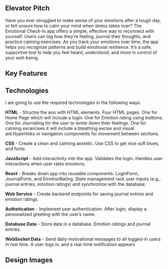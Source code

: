 ## Elevator Pitch 

Have you ever struggled to make sense of your emotions after a tough day, or felt unsure how to calm your mind when stress takes over? The Emotional Check-In app offers a simple, effective way to reconnect with yourself. Users can log how they’re feeling, journal their thoughts, and practice calming exercises. As you track your emotions over time, the app helps you recognize patterns and build emotional resilience. It’s a safe, supportive tool to help you feel heard, understood, and more in control of your well-being. 

## Key Features

## Technologies

I am going to use the required technologies in the following ways.

__HTML__ - Structre the aoo with HTML elements. Four HTML pages. One for Home Page which will include a login. One for Emotion rating using buttions. One for Journaling for the user to wrote down thier feelings. One for calming excercises it will include a bteathing excise and visual aid.Hyperlinks or navigation components for movement between sections.

__CSS__ - Create a clean and calming aestetic. Use CSS to get nice soft blues, and fonts.

__JavaScript__ - Add interactivity into the app. Validates the login. Handles user interactions when user rates emotions. 

__React__ - Breaks down app into reusable components. LoginForm, JournalForm, and EmotionRating. State management rack user inputs (e.g., journal entries, emotion ratings) and synchronize with the database.

__Web Service__ - Create backend endpoints for saving journal entires and emotion ratings.

__Authetication__ - Implement user authentication. After login, display a personalized greeting with the user’s name.

__Database Data__ - Store data in a database. Emotion ratings and journal entries. 

__WebSocket Data__ - Send daily motivational messages to all logged-in users in real time. A user logs in, and a real-time notification appears

## Design Images